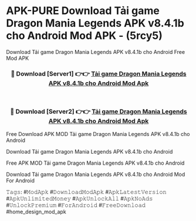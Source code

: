 # APK-PURE Download Tải game Dragon Mania Legends APK v8.4.1b cho Android Mod APK - (5rcy5)
Download Tải game Dragon Mania Legends APK v8.4.1b cho Android Free Mod APK

<div align="center">
<h3>🔴 Download [Server1] 👉👉 <a href="https://apk-comot.site?title=Tải_game_Dragon_Mania_Legends_APK_v8.4.1b_cho_Android">Tải game Dragon Mania Legends APK v8.4.1b cho Android Mod Apk</a></h3><br>

<h3>🔴 Download [Server2] 👉👉 <a href="https://apk-comot.site?title=Tải_game_Dragon_Mania_Legends_APK_v8.4.1b_cho_Android">Tải game Dragon Mania Legends APK v8.4.1b cho Android Mod Apk</a></h3>
</div>


Free Download APK MOD Tải game Dragon Mania Legends APK v8.4.1b cho Android

Download Tải game Dragon Mania Legends APK v8.4.1b cho Android 

Free APK MOD Tải game Dragon Mania Legends APK v8.4.1b cho Android 

Download Tải game Dragon Mania Legends APK v8.4.1b cho Android Mod For Android

𝚃𝚊𝚐𝚜: #𝙼𝚘𝚍𝙰𝚙𝚔 #𝙳𝚘𝚠𝚗𝚕𝚘𝚊𝚍𝙼𝚘𝚍𝙰𝚙𝚔 #𝙰𝚙𝚔𝙻𝚊𝚝𝚎𝚜𝚝𝚅𝚎𝚛𝚜𝚒𝚘𝚗 #𝙰𝚙𝚔𝚄𝚗𝚕𝚒𝚖𝚒𝚝𝚎𝚍𝙼𝚘𝚗𝚎𝚢 #𝙰𝚙𝚔𝚄𝚗𝚕𝚘𝚌𝚔𝙰𝚕𝚕 #𝙰𝚙𝚔𝙽𝚘𝙰𝚍𝚜 #𝚄𝚗𝚕𝚘𝚌𝚔𝙿𝚛𝚎𝚖𝚒𝚞𝚖 #𝙵𝚘𝚛𝙰𝚗𝚍𝚛𝚘𝚒𝚍 #𝙵𝚛𝚎𝚎𝙳𝚘𝚠𝚗𝚕𝚘𝚊𝚍 #home_design_mod_apk